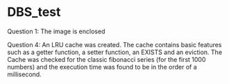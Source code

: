 # DBS_test
Question 1: The image is enclosed

Question 4: An LRU cache was created. The cache contains basic features such as a getter function, a setter function, an EXISTS and an 
eviction. The Cache was checked for the classic fibonacci series (for the first 1000 numbers) and the execution time was found to be in 
the order of a millisecond. 
